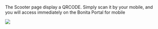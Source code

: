 The Scooter page display a QRCODE. Simply scan it by your mobile, and you will access immediately on the Bonita Portal for mobile

<img src="screenshoot_scooter.jpg"/>

